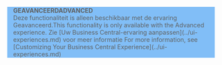<blockquote STYLE="background: #81BEF7;border-left:None"><span data-ttu-id="b208b-101"><b>GEAVANCEERD</b></span><span class="sxs-lookup"><span data-stu-id="b208b-101"><b>ADVANCED</b></span></span><br /><span data-ttu-id="b208b-102">Deze functionaliteit is alleen beschikbaar met de ervaring Geavanceerd.</span><span class="sxs-lookup"><span data-stu-id="b208b-102">This functionality is only available with the Advanced experience.</span></span> <span data-ttu-id="b208b-103">Zie [Uw Business Central-ervaring aanpassen](../ui-experiences.md) voor meer informatie </span><span class="sxs-lookup"><span data-stu-id="b208b-103">For more information, see [Customizing Your Business Central Experience](../ui-experiences.md) </span></span></blockquote>
